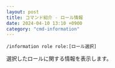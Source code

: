 ```yaml
---
layout: post
title: コマンド紹介 - ロール情報
date: 2024-04-10 13:10 +0900
category: "cmd-information"
---
```


`/information role role:[ロール選択]`

選択したロールに関する情報を表示します。
